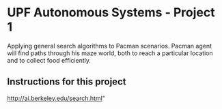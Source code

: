 # UPF Autonomous Systems - Project 1
Applying general search algorithms to Pacman scenarios. Pacman agent will find paths through his maze world, both to reach a particular location and to collect food efficiently.

## Instructions for this project

http://ai.berkeley.edu/search.html"

